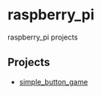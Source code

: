 # raspberry_pi
raspberry_pi projects

## Projects
+ [simple_button_game](https://github.com/sammiee5311/simple_button_game)
